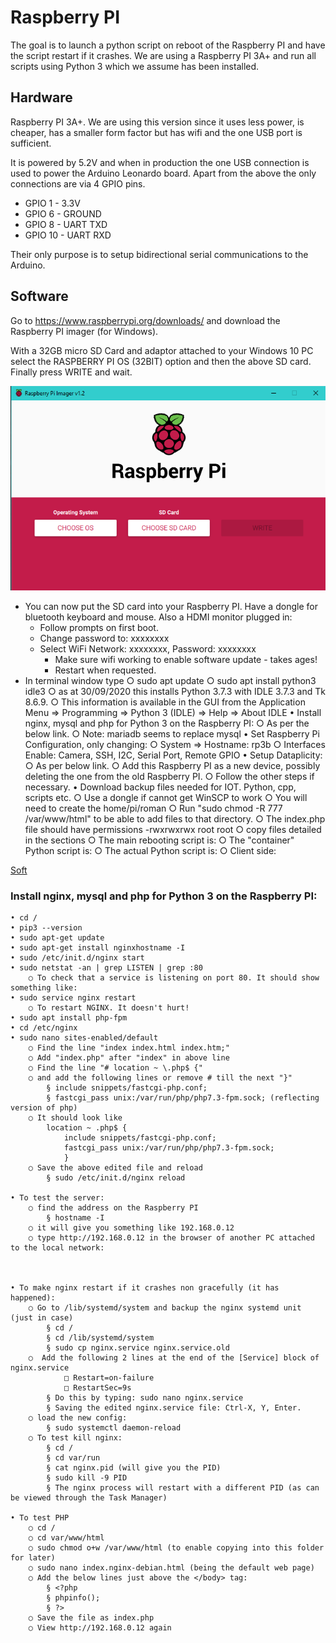# Raspberry PI

The goal is to launch a python script on reboot of the Raspberry PI and have the script restart if it crashes.
We are using a Raspberry PI 3A+ and run all scripts using Python 3 which we assume has been installed.

## Hardware

Raspberry PI 3A+. We are using this version since it uses less power, is cheaper, has a smaller form factor but has wifi and the one USB port is sufficient.

It is powered by 5.2V and when in production the one USB connection is used to power the Arduino Leonardo board. Apart from the above the only connections are via 4 GPIO pins.
* GPIO 1 - 3.3V
* GPIO 6 - GROUND
* GPIO 8 - UART TXD
* GPIO 10 - UART RXD

Their only purpose is to setup bidirectional serial communications to the Arduino.

## Software

Go to https://www.raspberrypi.org/downloads/ and download the Raspberry PI imager (for Windows).

With a 32GB micro SD Card and adaptor attached to your Windows 10 PC select the RASPBERRY PI OS (32BIT) option and then the above SD card. Finally press WRITE and wait.

![alt text](images/Imager.png "Raspberry Pi Imager")

* You can now put the SD card into your Raspberry PI. Have a dongle for bluetooth keyboard and mouse. Also a HDMI monitor plugged in:
  - Follow prompts on first boot.
  - Change password to: xxxxxxxx
  - Select WiFi Network: xxxxxxxx, Password: xxxxxxxx
	- Make sure wifi working to enable software update - takes ages!
	- Restart when requested.
* In terminal window type
		○ sudo apt update
		○ sudo apt install python3 idle3
		○ as at 30/09/2020 this installs Python 3.7.3 with IDLE 3.7.3 and Tk 8.6.9.
			○ This information is available in the GUI from the Application Menu => Programming => Python 3 (IDLE) => Help => About IDLE
	• Install nginx, mysql and php for Python 3 on the Raspberry PI:
		○ As per the below link.
		○ Note: mariadb seems to replace mysql
	• Set Raspberry Pi Configuration, only changing:
		○ System => Hostname: rp3b
		○ Interfaces Enable: Camera, SSH, I2C, Serial Port, Remote GPIO
	• Setup Dataplicity:
		○ As per below link.
		○ Add this Raspberry PI as a new device, possibly deleting the one from the old Raspberry PI.
		○ Follow the other steps if necessary.
	• Download backup files needed for IOT. Python, cpp, scripts etc.
		○ Use a dongle if cannot get WinSCP to work
		○ You will need to create the home/pi/roman 
		○ Run "sudo chmod -R 777 /var/www/html" to be able to add files to that directory.
			○ The index.php file should have permissions -rwxrwxrwx root root
		○ copy files detailed in the sections
			○ The main rebooting script is:
			○ The "container" Python script is:
			○ The actual Python script is:
			○ Client side:

[Soft](#Software)



### Install nginx, mysql and php for Python 3 on the Raspberry PI:


	• cd /
	• pip3 --version
	• sudo apt-get update
	• sudo apt-get install nginxhostname -I
	• sudo /etc/init.d/nginx start
	• sudo netstat -an | grep LISTEN | grep :80
		○ To check that a service is listening on port 80. It should show something like:
	• sudo service nginx restart
		○ To restart NGINX. It doesn't hurt!
	• sudo apt install php-fpm
	• cd /etc/nginx
	• sudo nano sites-enabled/default
		○ Find the line "index index.html index.htm;"
		○ Add "index.php" after "index" in above line
		○ Find the line "# location ~ \.php$ {"
		○ and add the following lines or remove # till the next "}"
			§ include snippets/fastcgi-php.conf;
			§ fastcgi_pass unix:/var/run/php/php7.3-fpm.sock; (reflecting version of php)
		○ It should look like
			location ~ .php$ {
				include snippets/fastcgi-php.conf;
				fastcgi_pass unix:/var/run/php/php7.3-fpm.sock;
				}
		○ Save the above edited file and reload
			§ sudo /etc/init.d/nginx reload 

	• To test the server:
		○ find the address on the Raspberry PI
			§ hostname -I
		○ it will give you something like 192.168.0.12
		○ type http://192.168.0.12 in the browser of another PC attached to the local network:

		
		
	• To make nginx restart if it crashes non gracefully (it has happened):
		○ Go to /lib/systemd/system and backup the nginx systemd unit (just in case)
			§ cd /
			§ cd /lib/systemd/system
			§ sudo cp nginx.service nginx.service.old
		○  Add the following 2 lines at the end of the [Service] block of nginx.service
				□ Restart=on-failure
				□ RestartSec=9s
			§ Do this by typing: sudo nano nginx.service
			§ Saving the edited nginx.service file: Ctrl-X, Y, Enter.
		○ load the new config:
			§ sudo systemctl daemon-reload
		○ To test kill nginx:
			§ cd /
			§ cd var/run
			§ cat nginx.pid (will give you the PID)
			§ sudo kill -9 PID
			§ The nginx process will restart with a different PID (as can be viewed through the Task Manager)

	• To test PHP  
		○ cd /
		○ cd var/www/html
		○ sudo chmod o+w /var/www/html (to enable copying into this folder for later)
		○ sudo nano index.nginx-debian.html (being the default web page)
		○ Add the below lines just above the </body> tag:
			§ <?php
			§ phpinfo();
			§ ?>
		○ Save the file as index.php
		○ View http://192.168.0.12 again

		
		

